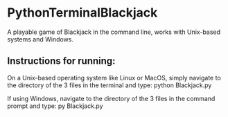 # PythonTerminalBlackjack
A playable game of Blackjack in the command line, works with Unix-based systems and Windows.


## Instructions for running:

On a Unix-based operating system like Linux or MacOS, simply navigate to the directory of the 3 files in the terminal and type: 
python Blackjack.py

If using Windows, navigate to the directory of the 3 files in the command prompt and type:
py Blackjack.py
